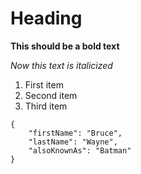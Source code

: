 # Heading


**This should be a bold text**


*Now this text is italicized*


1. First item
2. Second item
3. Third item


```
{
	"firstName": "Bruce",
	"lastName": "Wayne",
	"alsoKnownAs": "Batman"
}
```